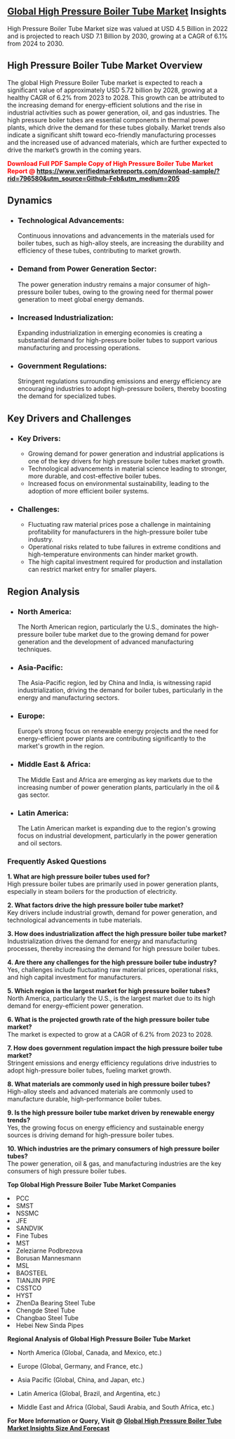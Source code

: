<h2><a href="https://www.verifiedmarketreports.com/download-sample/?rid=796580&amp;utm_source=Github&amp;utm_medium=205" target="_blank">Global High Pressure Boiler Tube Market</a> Insights</h2><p>High Pressure Boiler Tube Market size was valued at USD 4.5 Billion in 2022 and is projected to reach USD 7.1 Billion by 2030, growing at a CAGR of 6.1% from 2024 to 2030.</p><p> <h2>High Pressure Boiler Tube Market Overview</h2> <p>The global High Pressure Boiler Tube market is expected to reach a significant value of approximately USD 5.72 billion by 2028, growing at a healthy CAGR of 6.2% from 2023 to 2028. This growth can be attributed to the increasing demand for energy-efficient solutions and the rise in industrial activities such as power generation, oil, and gas industries. The high pressure boiler tubes are essential components in thermal power plants, which drive the demand for these tubes globally. Market trends also indicate a significant shift toward eco-friendly manufacturing processes and the increased use of advanced materials, which are further expected to drive the market’s growth in the coming years.</p> <p><strong><p><span class=""><span style="color: #ff0000;"><strong>Download Full PDF Sample Copy of High Pressure Boiler Tube Market Report</strong> @ </span><a href="https://www.verifiedmarketreports.com/download-sample/?rid=796580&amp;utm_source=Github-Feb&amp;utm_medium=205" target="_blank">https://www.verifiedmarketreports.com/download-sample/?rid=796580&amp;utm_source=Github-Feb&amp;utm_medium=205</a></span></p></strong></p> <h2>Dynamics</h2> <ul> <li><h3>Technological Advancements:</h3> Continuous innovations and advancements in the materials used for boiler tubes, such as high-alloy steels, are increasing the durability and efficiency of these tubes, contributing to market growth.</li> <li><h3>Demand from Power Generation Sector:</h3> The power generation industry remains a major consumer of high-pressure boiler tubes, owing to the growing need for thermal power generation to meet global energy demands.</li> <li><h3>Increased Industrialization:</h3> Expanding industrialization in emerging economies is creating a substantial demand for high-pressure boiler tubes to support various manufacturing and processing operations.</li> <li><h3>Government Regulations:</h3> Stringent regulations surrounding emissions and energy efficiency are encouraging industries to adopt high-pressure boilers, thereby boosting the demand for specialized tubes.</li> </ul> <h2>Key Drivers and Challenges</h2> <ul> <li><h3>Key Drivers:</h3> <ul> <li>Growing demand for power generation and industrial applications is one of the key drivers for high pressure boiler tubes market growth.</li> <li>Technological advancements in material science leading to stronger, more durable, and cost-effective boiler tubes.</li> <li>Increased focus on environmental sustainability, leading to the adoption of more efficient boiler systems.</li> </ul> </li> <li><h3>Challenges:</h3> <ul> <li>Fluctuating raw material prices pose a challenge in maintaining profitability for manufacturers in the high-pressure boiler tube industry.</li> <li>Operational risks related to tube failures in extreme conditions and high-temperature environments can hinder market growth.</li> <li>The high capital investment required for production and installation can restrict market entry for smaller players.</li> </ul> </li> </ul> <h2>Region Analysis</h2> <ul> <li><h3>North America:</h3> The North American region, particularly the U.S., dominates the high-pressure boiler tube market due to the growing demand for power generation and the development of advanced manufacturing techniques.</li> <li><h3>Asia-Pacific:</h3> The Asia-Pacific region, led by China and India, is witnessing rapid industrialization, driving the demand for boiler tubes, particularly in the energy and manufacturing sectors.</li> <li><h3>Europe:</h3> Europe’s strong focus on renewable energy projects and the need for energy-efficient power plants are contributing significantly to the market's growth in the region.</li> <li><h3>Middle East & Africa:</h3> The Middle East and Africa are emerging as key markets due to the increasing number of power generation plants, particularly in the oil & gas sector.</li> <li><h3>Latin America:</h3> The Latin American market is expanding due to the region's growing focus on industrial development, particularly in the power generation and oil sectors.</li> </ul> <h3>Frequently Asked Questions</h3> <p><strong>1. What are high pressure boiler tubes used for?</strong><br> High pressure boiler tubes are primarily used in power generation plants, especially in steam boilers for the production of electricity.</p> <p><strong>2. What factors drive the high pressure boiler tube market?</strong><br> Key drivers include industrial growth, demand for power generation, and technological advancements in tube materials.</p> <p><strong>3. How does industrialization affect the high pressure boiler tube market?</strong><br> Industrialization drives the demand for energy and manufacturing processes, thereby increasing the demand for high pressure boiler tubes.</p> <p><strong>4. Are there any challenges for the high pressure boiler tube industry?</strong><br> Yes, challenges include fluctuating raw material prices, operational risks, and high capital investment for manufacturers.</p> <p><strong>5. Which region is the largest market for high pressure boiler tubes?</strong><br> North America, particularly the U.S., is the largest market due to its high demand for energy-efficient power generation.</p> <p><strong>6. What is the projected growth rate of the high pressure boiler tube market?</strong><br> The market is expected to grow at a CAGR of 6.2% from 2023 to 2028.</p> <p><strong>7. How does government regulation impact the high pressure boiler tube market?</strong><br> Stringent emissions and energy efficiency regulations drive industries to adopt high-pressure boiler tubes, fueling market growth.</p> <p><strong>8. What materials are commonly used in high pressure boiler tubes?</strong><br> High-alloy steels and advanced materials are commonly used to manufacture durable, high-performance boiler tubes.</p> <p><strong>9. Is the high pressure boiler tube market driven by renewable energy trends?</strong><br> Yes, the growing focus on energy efficiency and sustainable energy sources is driving demand for high-pressure boiler tubes.</p> <p><strong>10. Which industries are the primary consumers of high pressure boiler tubes?</strong><br> The power generation, oil & gas, and manufacturing industries are the key consumers of high pressure boiler tubes.</p> </p><p><strong>Top Global High Pressure Boiler Tube Market Companies</strong></p><div data-test-id=""><p><li> PCC</li><li> SMST</li><li> NSSMC</li><li> JFE</li><li> SANDVIK</li><li> Fine Tubes</li><li> MST</li><li> Zeleziarne Podbrezova</li><li> Borusan Mannesmann</li><li> MSL</li><li> BAOSTEEL</li><li> TIANJIN PIPE</li><li> CSSTCO</li><li> HYST</li><li> ZhenDa Bearing Steel Tube</li><li> Chengde Steel Tube</li><li> Changbao Steel Tube</li><li> Hebei New Sinda Pipes</li></p><div><strong>Regional Analysis of&nbsp;Global High Pressure Boiler Tube Market</strong></div><ul><li dir="ltr"><p dir="ltr">North America&nbsp;(Global, Canada, and Mexico, etc.)</p></li><li dir="ltr"><p dir="ltr">Europe (Global, Germany, and France, etc.)</p></li><li dir="ltr"><p dir="ltr">Asia Pacific&nbsp;(Global, China, and Japan, etc.)</p></li><li dir="ltr"><p dir="ltr">Latin America&nbsp;(Global, Brazil, and Argentina, etc.)</p></li><li dir="ltr">Middle East and Africa&nbsp;(Global, Saudi Arabia, and South Africa, etc.)</li></ul><p><strong>For More Information or Query, Visit @&nbsp;</strong><strong><a href="https://www.verifiedmarketreports.com/product/high-pressure-boiler-tube-market/?utm_source=Github&amp;utm_medium=205" target="_blank">Global High Pressure Boiler Tube Market Insights Size And Forecast</a></strong></p></div>
